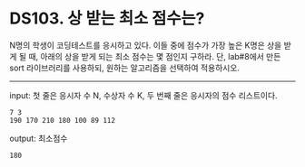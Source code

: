 # DS103. 상 받는 최소 점수는?
N명의 학생이 코딩테스트를 응시하고 있다. 이들 중에 점수가 가장 높은 K명은 상을 받게 될 때, 아래의 상을 받게 되는 최소 점수는 몇 점인지 구하라. 단, lab#8에서 만든 sort 라이브러리를 사용하되, 원하는 알고리즘을 선택하여 적용하시오.

---

input: 첫 줄은 응시자 수 N, 수상자 수 K, 두 번째 줄은 응시자의 점수 리스트이다.

```
7 3
190 170 210 180 100 89 112
```
output: 최소점수
```
180
```
